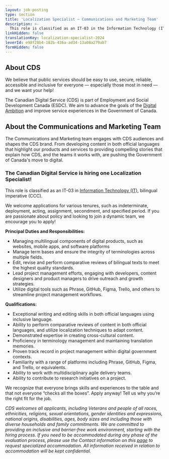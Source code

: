 ```yaml
---
layout: job-posting
type: section
title: 'Localization Specialist — Communications and Marketing Team'
description: >-
  This role is classified as an IT-03 in the Information Technology (IT), bilingual imperative (CCC).
linkHidden: false
translationKey: localization-specialist-2024
leverId: e98f28b4-182b-436a-ad34-13a08a279ab7
formHidden: false
---
```


## About CDS 
We believe that public services should be easy to use, secure, reliable, accessible and inclusive for everyone — especially those most in need — and we want your help!

The Canadian Digital Service (CDS) is part of Employment and Social Development Canada (ESDC). We aim to advance the goals of the [Digital Ambition](https://www.canada.ca/en/government/system/digital-government/government-canada-digital-operations-strategic-plans/canada-digital-ambition.html) and improve service experiences in the Government of Canada.

## About the Communications and Marketing Team

The Communications and Marketing team engages with CDS audiences and shapes the CDS brand. From developing content in both official languages that highlight our products and services to providing compelling stories that explain how CDS, and the teams it works with, are pushing the Government of Canada's move to digital.

### **The Canadian Digital Service is hiring one Localization Specialist!**

This role is classified as an IT-03 in [Information Technology (IT)](https://www.tbs-sct.canada.ca/agreements-conventions/view-visualiser-eng.aspx?id=31), bilingual imperative (CCC).

We welcome applications for various tenures, such as indeterminate, deployment, acting, assignment, secondment, and specified period.  If you are passionate about policy and looking to join a dynamic team, we encourage you to apply!

**Principal Duties and Responsibilities:**
- Managing multilingual components of digital products, such as websites, mobile apps, and software platforms
- Manage term bases and ensure the integrity of terminologies across multiple fields.
- Edit, revise and perform comparative reviews of bilingual texts to meet the highest quality standards.
- Lead project management efforts, engaging with developers, content designers and product managers to drive outreach and growth strategies.
- Utilize digital tools such as Phrase, GitHub, Figma, Trello, and others to streamline project management workflows.

**Qualifications:**
- Exceptional writing and editing skills in both official languages using inclusive language.
- Ability to perform comparative reviews of content in both official languages, and utilize localization techniques to adapt content.
- Demonstrated expertise in creating cross-cultural content.
- Proficiency in terminology management and maintaining translation memories.
- Proven track record in project management within digital government contexts.
- Familiarity with a range of platforms including Phrase, GitHub, Figma, and Trello, or equivalents.
- Ability to work with multidisciplinary agile delivery teams.
- Ability to contribute to research initiatives on a project.

We recognize that everyone brings skills and experiences to the table and that not everyone “checks all the boxes”. Apply anyway! Tell us why you’re the right fit for the job.

*CDS welcomes all applicants, including Veterans and people of all races, ethnicities, religions, sexual orientations, gender identities and expressions, national origins, disabilities, ages, body sizes and including those with diverse households and family commitments. We are committed to providing an inclusive and barrier-free work environment, starting with the hiring process. If you need to be accommodated during any phase of the evaluation process, please use the Contact information on this [page](https://www.canada.ca/en/public-service-commission/services/assessment-accommodation-page.html) to request specialized accommodation. All information received in relation to accommodation will be kept confidential.*

